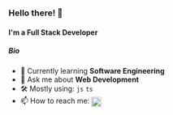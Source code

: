 ### Hello there! 👋

####  I'm a  Full Stack Developer

##### Bio

- 🌱 Currently learning **Software Engineering**
- 💬 Ask me about  **Web Development**
- 🛠️ Mostly using: `js` `ts` 
-  📫 How to reach me:
<a href="https://twitter.com/ali730580174119" target="blank"><img align="center" src="https://raw.githubusercontent.com/rahuldkjain/github-profile-readme-generator/master/src/images/icons/Social/twitter.svg" alt="ali730580174119" height="20" width="20" /></a>




